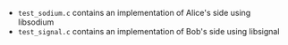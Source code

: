- `test_sodium.c` contains an implementation of Alice's side using libsodium
- `test_signal.c` contains an implementation of Bob's side using libsignal
